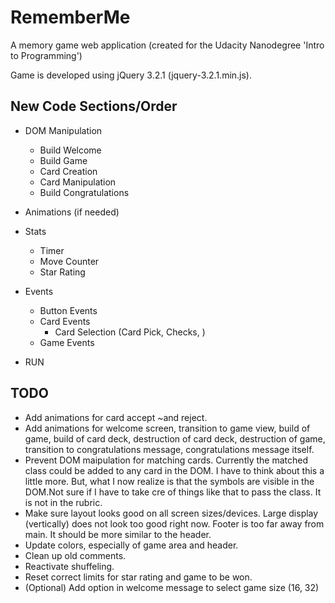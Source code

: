 RememberMe
==========

A memory game web application (created for the Udacity Nanodegree 'Intro to Programming')

Game is developed using jQuery 3.2.1 (jquery-3.2.1.min.js).


New Code Sections/Order
-----------------------

* DOM Manipulation
  * Build Welcome
  * Build Game
  * Card Creation
  * Card Manipulation
  * Build Congratulations

* Animations (if needed)

* Stats
  * Timer
  * Move Counter
  * Star Rating

* Events
  * Button Events
  * Card Events
    * Card Selection (Card Pick, Checks, )
  * Game Events

* RUN


TODO
----
* Add animations for card accept ~and reject.
* Add animations for welcome screen, transition to game view, build of game, build of card deck, destruction of card deck, destruction of game, transition to congratulations message, congratulations message itself.
* Prevent DOM maipulation for matching cards. Currently the matched class could be added to any card in the DOM. I have to think about this a little more. But, what I now realize is that the symbols are visible in the DOM.Not sure if I have to take cre of things like that to pass the class. It is not in the rubric.
* Make sure layout looks good on all screen sizes/devices. Large display (vertically) does not look too good right now. Footer is too far away from main. It should be more similar to the header.
* Update colors, especially of game area and header.
* Clean up old comments.
* Reactivate shuffeling.
* Reset correct limits for star rating and game to be won.
* (Optional) Add option in welcome message to select game size (16, 32)
